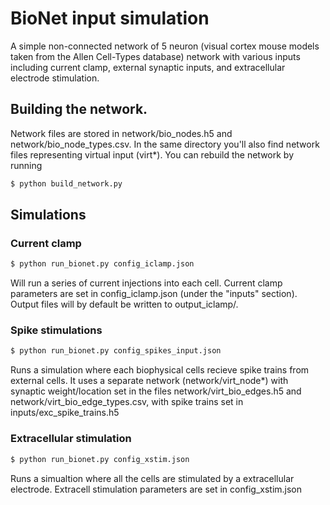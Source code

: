# BioNet input simulation

A simple non-connected network of 5 neuron (visual cortex mouse models taken from the Allen Cell-Types 
database) network with various inputs including current clamp, external synaptic inputs, and extracellular
electrode stimulation.

## Building the network.
Network files are stored in network/bio_nodes.h5 and network/bio_node_types.csv. In the same directory you'll
also find network files representing virtual input (virt*). You can rebuild the network by running
```bash
$ python build_network.py
```

## Simulations
### Current clamp
```bash
$ python run_bionet.py config_iclamp.json
```

Will run a series of current injections into each cell. Current clamp parameters are set in config_iclamp.json
(under the "inputs" section). Output files will by default be written to output_iclamp/.

### Spike stimulations
```bash
$ python run_bionet.py config_spikes_input.json
```

Runs a simulation where each biophysical cells recieve spike trains from external cells. It uses a separate network
(network/virt_node*) with synaptic weight/location set in the files network/virt_bio_edges.h5 and 
network/virt_bio_edge_types.csv, with spike trains set in inputs/exc_spike_trains.h5

### Extracellular stimulation
```bash
$ python run_bionet.py config_xstim.json
```

Runs a simualtion where all the cells are stimulated by a extracellular electrode. Extracell stimulation parameters
are set in config_xstim.json
